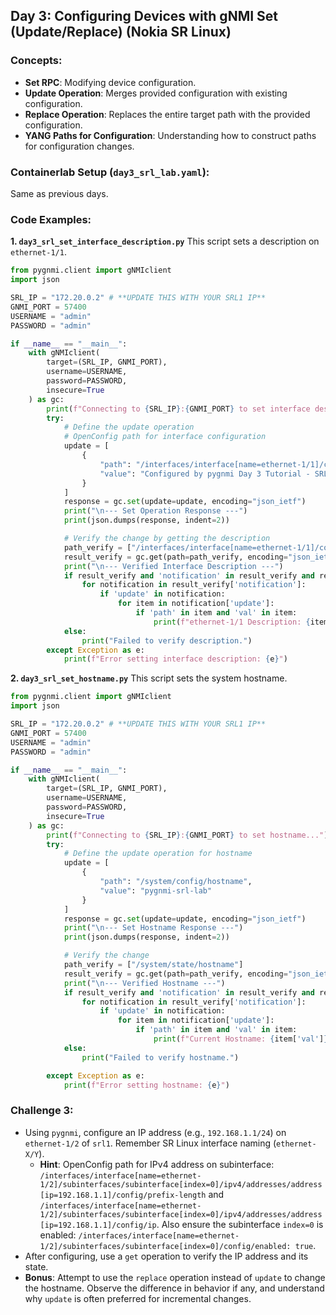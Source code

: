 ## Day 3: Configuring Devices with gNMI Set (Update/Replace) (Nokia SR Linux)

### Concepts:

  * **Set RPC**: Modifying device configuration.
  * **Update Operation**: Merges provided configuration with existing configuration.
  * **Replace Operation**: Replaces the entire target path with the provided configuration.
  * **YANG Paths for Configuration**: Understanding how to construct paths for configuration changes.

### Containerlab Setup (`day3_srl_lab.yaml`):

Same as previous days.

### Code Examples:

**1. `day3_srl_set_interface_description.py`**
This script sets a description on `ethernet-1/1`.

```python
from pygnmi.client import gNMIclient
import json

SRL_IP = "172.20.0.2" # **UPDATE THIS WITH YOUR SRL1 IP**
GNMI_PORT = 57400
USERNAME = "admin"
PASSWORD = "admin"

if __name__ == "__main__":
    with gNMIclient(
        target=(SRL_IP, GNMI_PORT),
        username=USERNAME,
        password=PASSWORD,
        insecure=True
    ) as gc:
        print(f"Connecting to {SRL_IP}:{GNMI_PORT} to set interface description...")
        try:
            # Define the update operation
            # OpenConfig path for interface configuration
            update = [
                {
                    "path": "/interfaces/interface[name=ethernet-1/1]/config/description",
                    "value": "Configured by pygnmi Day 3 Tutorial - SRL"
                }
            ]
            response = gc.set(update=update, encoding="json_ietf")
            print("\n--- Set Operation Response ---")
            print(json.dumps(response, indent=2))

            # Verify the change by getting the description
            path_verify = ["/interfaces/interface[name=ethernet-1/1]/config/description"]
            result_verify = gc.get(path=path_verify, encoding="json_ietf", datatype="config")
            print("\n--- Verified Interface Description ---")
            if result_verify and 'notification' in result_verify and result_verify['notification']:
                for notification in result_verify['notification']:
                    if 'update' in notification:
                        for item in notification['update']:
                            if 'path' in item and 'val' in item:
                                print(f"ethernet-1/1 Description: {item['val']}")
            else:
                print("Failed to verify description.")
        except Exception as e:
            print(f"Error setting interface description: {e}")

```

**2. `day3_srl_set_hostname.py`**
This script sets the system hostname.

```python
from pygnmi.client import gNMIclient
import json

SRL_IP = "172.20.0.2" # **UPDATE THIS WITH YOUR SRL1 IP**
GNMI_PORT = 57400
USERNAME = "admin"
PASSWORD = "admin"

if __name__ == "__main__":
    with gNMIclient(
        target=(SRL_IP, GNMI_PORT),
        username=USERNAME,
        password=PASSWORD,
        insecure=True
    ) as gc:
        print(f"Connecting to {SRL_IP}:{GNMI_PORT} to set hostname...")
        try:
            # Define the update operation for hostname
            update = [
                {
                    "path": "/system/config/hostname",
                    "value": "pygnmi-srl-lab"
                }
            ]
            response = gc.set(update=update, encoding="json_ietf")
            print("\n--- Set Hostname Response ---")
            print(json.dumps(response, indent=2))

            # Verify the change
            path_verify = ["/system/state/hostname"]
            result_verify = gc.get(path=path_verify, encoding="json_ietf", datatype="state")
            print("\n--- Verified Hostname ---")
            if result_verify and 'notification' in result_verify and result_verify['notification']:
                for notification in result_verify['notification']:
                    if 'update' in notification:
                        for item in notification['update']:
                            if 'path' in item and 'val' in item:
                                print(f"Current Hostname: {item['val']}")
            else:
                print("Failed to verify hostname.")

        except Exception as e:
            print(f"Error setting hostname: {e}")

```

### Challenge 3:

  * Using `pygnmi`, configure an IP address (e.g., `192.168.1.1/24`) on `ethernet-1/2` of `srl1`. Remember SR Linux interface naming (`ethernet-X/Y`).
      * **Hint**: OpenConfig path for IPv4 address on subinterface: `/interfaces/interface[name=ethernet-1/2]/subinterfaces/subinterface[index=0]/ipv4/addresses/address[ip=192.168.1.1]/config/prefix-length` and `/interfaces/interface[name=ethernet-1/2]/subinterfaces/subinterface[index=0]/ipv4/addresses/address[ip=192.168.1.1]/config/ip`. Also ensure the subinterface `index=0` is enabled: `/interfaces/interface[name=ethernet-1/2]/subinterfaces/subinterface[index=0]/config/enabled: true`.
  * After configuring, use a `get` operation to verify the IP address and its state.
  * **Bonus**: Attempt to use the `replace` operation instead of `update` to change the hostname. Observe the difference in behavior if any, and understand why `update` is often preferred for incremental changes.
